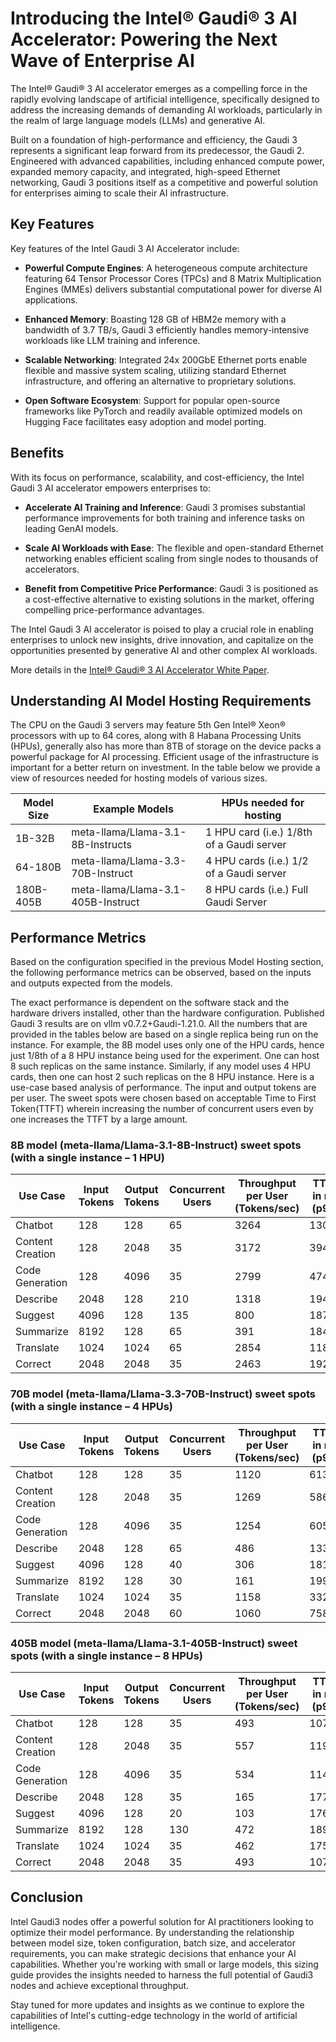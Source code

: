# Introducing the Intel® Gaudi® 3 AI Accelerator: Powering the Next Wave of Enterprise AI

The Intel® Gaudi® 3 AI accelerator emerges as a compelling force in the rapidly evolving landscape of artificial intelligence, specifically designed to address the increasing demands of demanding AI workloads, particularly in the realm of large language models (LLMs) and generative AI.

Built on a foundation of high-performance and efficiency, the Gaudi 3 represents a significant leap forward from its predecessor, the Gaudi 2. Engineered with advanced capabilities, including enhanced compute power, expanded memory capacity, and integrated, high-speed Ethernet networking, Gaudi 3 positions itself as a competitive and powerful solution for enterprises aiming to scale their AI infrastructure.

## Key Features

Key features of the Intel Gaudi 3 AI Accelerator include:

- **Powerful Compute Engines**: A heterogeneous compute architecture featuring 64 Tensor Processor Cores (TPCs) and 8 Matrix Multiplication Engines (MMEs) delivers substantial computational power for diverse AI applications.

- **Enhanced Memory**: Boasting 128 GB of HBM2e memory with a bandwidth of 3.7 TB/s, Gaudi 3 efficiently handles memory-intensive workloads like LLM training and inference.

- **Scalable Networking**: Integrated 24x 200GbE Ethernet ports enable flexible and massive system scaling, utilizing standard Ethernet infrastructure, and offering an alternative to proprietary solutions.

- **Open Software Ecosystem**: Support for popular open-source frameworks like PyTorch and readily available optimized models on Hugging Face facilitates easy adoption and model porting.

## Benefits

With its focus on performance, scalability, and cost-efficiency, the Intel Gaudi 3 AI accelerator empowers enterprises to:

- **Accelerate AI Training and Inference**: Gaudi 3 promises substantial performance improvements for both training and inference tasks on leading GenAI models.

- **Scale AI Workloads with Ease**: The flexible and open-standard Ethernet networking enables efficient scaling from single nodes to thousands of accelerators.

- **Benefit from Competitive Price Performance**: Gaudi 3 is positioned as a cost-effective alternative to existing solutions in the market, offering compelling price-performance advantages.

The Intel Gaudi 3 AI accelerator is poised to play a crucial role in enabling enterprises to unlock new insights, drive innovation, and capitalize on the opportunities presented by generative AI and other complex AI workloads.

More details in the [Intel® Gaudi® 3 AI Accelerator White Paper](#).

## Understanding AI Model Hosting Requirements

The CPU on the Gaudi 3 servers may feature 5th Gen Intel® Xeon® processors with up to 64 cores, along with 8 Habana Processing Units (HPUs), generally also has more than 8TB of storage on the device packs a powerful package for AI processing. Efficient usage of the infrastructure is important for a better return on investment. In the table below we provide a view of resources needed for hosting models of various sizes.

| Model Size | Example Models | HPUs needed for hosting |
|------------|----------------|------------------------|
| 1B-32B | meta-llama/Llama-3.1-8B-Instructs | 1 HPU card (i.e.) 1/8th of a Gaudi server |
| 64-180B | meta-llama/Llama-3.3-70B-Instruct | 4 HPU cards (i.e.) 1/2 of a Gaudi server |
| 180B-405B | meta-llama/Llama-3.1-405B-Instruct | 8 HPU cards (i.e.) Full Gaudi Server |

## Performance Metrics

Based on the configuration specified in the previous Model Hosting section, the following performance metrics can be observed, based on the inputs and outputs expected from the models.

The exact performance is dependent on the software stack and the hardware drivers installed, other than the hardware configuration. Published Gaudi 3 results are on vllm v0.7.2+Gaudi-1.21.0. All the numbers that are provided in the tables below are based on a single replica being run on the instance. For example, the 8B model uses only one of the HPU cards, hence just 1/8th of a 8 HPU instance being used for the experiment. One can host 8 such replicas on the same instance. Similarly, if any model uses 4 HPU cards, then one can host 2 such replicas on the 8 HPU instance. Here is a use-case based analysis of performance. The input and output tokens are per user. The sweet spots were chosen based on acceptable Time to First Token(TTFT) wherein increasing the number of concurrent users even by one increases the TTFT by a large amount.

### 8B model (meta-llama/Llama-3.1-8B-Instruct) sweet spots (with a single instance – 1 HPU)

| Use Case | Input Tokens | Output Tokens | Concurrent Users | Throughput per User (Tokens/sec) | TTFT in ms (p90) | SLA |
|----------|--------------|---------------|------------------|----------------------------------|------------------|-----|
| Chatbot | 128 | 128 | 65 | 3264 | 1300 | <=2s |
| Content Creation | 128 | 2048 | 35 | 3172 | 394 | <=10s |
| Code Generation | 128 | 4096 | 35 | 2799 | 474 | <=10s |
| Describe | 2048 | 128 | 210 | 1318 | 19463 | <=20s |
| Suggest | 4096 | 128 | 135 | 800 | 18745 | <=20s |
| Summarize | 8192 | 128 | 65 | 391 | 18412 | <=20s |
| Translate | 1024 | 1024 | 65 | 2854 | 11815 | <=20s |
| Correct | 2048 | 2048 | 35 | 2463 | 1921 | <=20s |

### 70B model (meta-llama/Llama-3.3-70B-Instruct) sweet spots (with a single instance – 4 HPUs)

| Use Case | Input Tokens | Output Tokens | Concurrent Users | Throughput per User (Tokens/sec) | TTFT in ms (p90) | SLA |
|----------|--------------|---------------|------------------|----------------------------------|------------------|-----|
| Chatbot | 128 | 128 | 35 | 1120 | 613 | <=2s |
| Content Creation | 128 | 2048 | 35 | 1269 | 586 | <=10s |
| Code Generation | 128 | 4096 | 35 | 1254 | 605 | <=10s |
| Describe | 2048 | 128 | 65 | 486 | 13348 | <=20s |
| Suggest | 4096 | 128 | 40 | 306 | 18123 | <=20s |
| Summarize | 8192 | 128 | 30 | 161 | 19952 | <=20s |
| Translate | 1024 | 1024 | 35 | 1158 | 3320 | <=20s |
| Correct | 2048 | 2048 | 60 | 1060 | 7589 | <=20s |

### 405B model (meta-llama/Llama-3.1-405B-Instruct) sweet spots (with a single instance – 8 HPUs)

| Use Case | Input Tokens | Output Tokens | Concurrent Users | Throughput per User (Tokens/sec) | TTFT in ms (p90) | SLA |
|----------|--------------|---------------|------------------|----------------------------------|------------------|-----|
| Chatbot | 128 | 128 | 35 | 493 | 1072 | <=2s |
| Content Creation | 128 | 2048 | 35 | 557 | 1193 | <=10s |
| Code Generation | 128 | 4096 | 35 | 534 | 1147 | <=10s |
| Describe | 2048 | 128 | 35 | 165 | 17739 | <=20s |
| Suggest | 4096 | 128 | 20 | 103 | 17675 | <=20s |
| Summarize | 8192 | 128 | 130 | 472 | 18992 | <=20s |
| Translate | 1024 | 1024 | 35 | 462 | 17576 | <=20s |
| Correct | 2048 | 2048 | 35 | 493 | 1072 | <=20s |

## Conclusion

Intel Gaudi3 nodes offer a powerful solution for AI practitioners looking to optimize their model performance. By understanding the relationship between model size, token configuration, batch size, and accelerator requirements, you can make strategic decisions that enhance your AI capabilities. Whether you're working with small or large models, this sizing guide provides the insights needed to harness the full potential of Gaudi3 nodes and achieve exceptional throughput.

Stay tuned for more updates and insights as we continue to explore the capabilities of Intel's cutting-edge technology in the world of artificial intelligence.